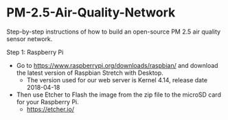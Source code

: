 # PM-2.5-Air-Quality-Network
Step-by-step instructions of how to build an open-source PM 2.5 air quality sensor network.

Step 1: Raspberry Pi
  - Go to https://www.raspberrypi.org/downloads/raspbian/ and download the latest version of Raspbian Stretch with Desktop.
    * The version used for our web server is Kernel 4.14, release date 2018-04-18
  - Then use Etcher to Flash the image from the zip file to the microSD card for your Raspberry Pi.
    * https://etcher.io/
